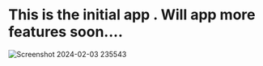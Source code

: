 # This is the initial app . Will app more features soon....

![Screenshot 2024-02-03 235543](https://github.com/AGENT-SRINJOY/fitness-guide/assets/100292962/6b8b0844-6d24-4b7e-9615-03aa8f6ee4af)
